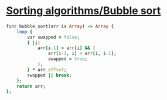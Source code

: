 [1]: http://rosettacode.org/wiki/Sorting_algorithms/Bubble_sort

# [Sorting algorithms/Bubble sort][1]

```ruby
func bubble_sort(arr is Array) -> Array {
    loop {
        var swapped = false;
        { |i|
            arr[i-1] > arr[i] && (
                arr[i-1, i] = arr[i, i-1];
                swapped = true;
            );
        } * arr.offset;
        swapped || break;
    };
    return arr;
};
```